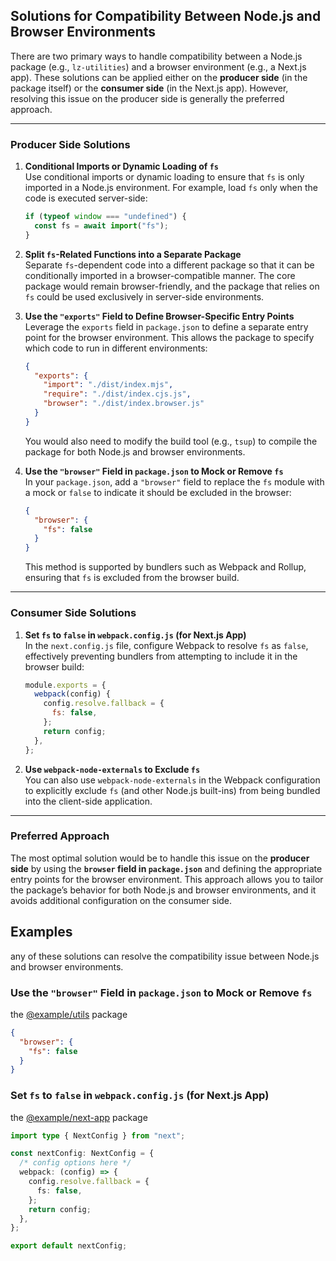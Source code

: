 ## Solutions for Compatibility Between Node.js and Browser Environments

There are two primary ways to handle compatibility between a Node.js package (e.g., `lz-utilities`) and a browser environment (e.g., a Next.js app). These solutions can be applied either on the **producer side** (in the package itself) or the **consumer side** (in the Next.js app). However, resolving this issue on the producer side is generally the preferred approach.

---

### **Producer Side Solutions**

1. **Conditional Imports or Dynamic Loading of `fs`**  
   Use conditional imports or dynamic loading to ensure that `fs` is only imported in a Node.js environment. For example, load `fs` only when the code is executed server-side:

   ```typescript
   if (typeof window === "undefined") {
     const fs = await import("fs");
   }
   ```

2. **Split `fs`-Related Functions into a Separate Package**  
   Separate `fs`-dependent code into a different package so that it can be conditionally imported in a browser-compatible manner. The core package would remain browser-friendly, and the package that relies on `fs` could be used exclusively in server-side environments.

3. **Use the `"exports"` Field to Define Browser-Specific Entry Points**  
   Leverage the `exports` field in `package.json` to define a separate entry point for the browser environment. This allows the package to specify which code to run in different environments:

   ```json
   {
     "exports": {
       "import": "./dist/index.mjs",
       "require": "./dist/index.cjs.js",
       "browser": "./dist/index.browser.js"
     }
   }
   ```

   You would also need to modify the build tool (e.g., `tsup`) to compile the package for both Node.js and browser environments.

4. **Use the `"browser"` Field in `package.json` to Mock or Remove `fs`**  
   In your `package.json`, add a `"browser"` field to replace the `fs` module with a mock or `false` to indicate it should be excluded in the browser:

   ```json
   {
     "browser": {
       "fs": false
     }
   }
   ```

   This method is supported by bundlers such as Webpack and Rollup, ensuring that `fs` is excluded from the browser build.

---

### **Consumer Side Solutions**

1. **Set `fs` to `false` in `webpack.config.js` (for Next.js App)**  
   In the `next.config.js` file, configure Webpack to resolve `fs` as `false`, effectively preventing bundlers from attempting to include it in the browser build:

   ```javascript
   module.exports = {
     webpack(config) {
       config.resolve.fallback = {
         fs: false,
       };
       return config;
     },
   };
   ```

2. **Use `webpack-node-externals` to Exclude `fs`**  
   You can also use `webpack-node-externals` in the Webpack configuration to explicitly exclude `fs` (and other Node.js built-ins) from being bundled into the client-side application.

---

### **Preferred Approach**

The most optimal solution would be to handle this issue on the **producer side** by using the **`browser` field in `package.json`** and defining the appropriate entry points for the browser environment. This approach allows you to tailor the package’s behavior for both Node.js and browser environments, and it avoids additional configuration on the consumer side.

## Examples

any of these solutions can resolve the compatibility issue between Node.js and browser environments.

### **Use the `"browser"` Field in `package.json` to Mock or Remove `fs`**

the [@example/utils](./packages/utils/package.json) package

```json
{
  "browser": {
    "fs": false
  }
}
```

### **Set `fs` to `false` in `webpack.config.js` (for Next.js App)**

the [@example/next-app](./packages/next-app/next.config.js) package

```typescript
import type { NextConfig } from "next";

const nextConfig: NextConfig = {
  /* config options here */
  webpack: (config) => {
    config.resolve.fallback = {
      fs: false,
    };
    return config;
  },
};

export default nextConfig;
```

